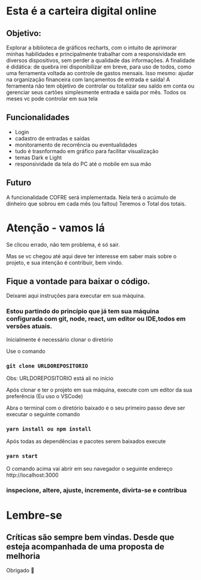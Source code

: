 # Esta é a carteira digital online

## Objetivo:
 Explorar a biblioteca de gráficos recharts, com o intuito de aprimorar minhas habilidades e principalmente trabalhar com a responsividade em diversos dispositivos, sem perder a qualidade das informações. A finalidade é didática: de quebra irei disponibilizar em breve, para uso de todos, como uma ferramenta voltada ao controle de gastos mensais. Isso mesmo: ajudar na organização financeira com lançamentos de entrada e saída!
 A ferramenta não tem objetivo de controlar ou totalizar seu saldo em conta ou gerenciar seus cartões
simplesmente entrada e saída por mês. Todos os meses vc pode controlar em sua tela

## Funcionalidades
- Login
- cadastro de entradas e saídas 
- monitoramento de recorrência ou eventualidades
- tudo é trasnformado em gráfico para facilitar visualização
- temas Dark e Light 
- responsividade da tela do PC até o mobile em sua mão 

## Futuro
A funcionalidade COFRE será implementada. Nela terá o acúmulo de dinheiro que sobrou em cada mês (ou faltou)
Teremos o Total dos totais.

# Atenção - vamos lá
Se clicou errado, não tem problema, é só sair.

Mas se vc chegou até aqui deve ter interesse em saber mais sobre o projeto, 
e sua intenção é contribuir, bem vindo.

## Fique a vontade para baixar o código.
Deixarei aqui instruções para executar em sua máquina.

### Estou partindo do princípio que já tem sua máquina configurada com git, node, react, um editor ou IDE,todos em versões atuais.

Inicialmente é necessário clonar o diretório

Use o comando 
### `git clone URLDOREPOSITORIO`

Obs: URLDOREPOSITORIO está ali no início 

Após clonar e ter o projeto em sua máquina, execute com um editor da sua preferência
(Eu uso o VSCode)

Abra o terminal com o diretório baixado e o seu primeiro passo deve ser executar o seguinte comando 

### `yarn install ou npm install`

Após todas as dependências e pacotes serem baixados execute 

### `yarn start`

O comando acima vai abrir em seu navegador o seguinte endereço
 http://localhost:3000

### inspecione, altere, ajuste, incremente, divirta-se e contribua

# Lembre-se 

## Críticas são sempre bem vindas. Desde que esteja acompanhada de uma proposta de melhoria 

Obrigado 🙂
